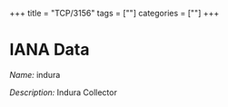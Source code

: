 +++
title = "TCP/3156"
tags = [""]
categories = [""]
+++

# IANA Data

_Name:_ indura

_Description:_ Indura Collector

